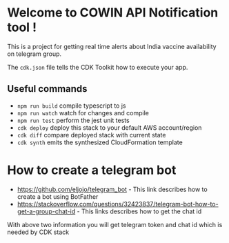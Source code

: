 # Welcome to COWIN API Notification tool !

This is a  project for getting real time alerts about India vaccine availability on telegram group.

The `cdk.json` file tells the CDK Toolkit how to execute your app.

## Useful commands

 * `npm run build`   compile typescript to js
 * `npm run watch`   watch for changes and compile
 * `npm run test`    perform the jest unit tests
 * `cdk deploy`      deploy this stack to your default AWS account/region
 * `cdk diff`        compare deployed stack with current state
 * `cdk synth`       emits the synthesized CloudFormation template


 # How to create a telegram bot
* https://github.com/eljojo/telegram_bot - This link describes how to create a bot using BotFather
* https://stackoverflow.com/questions/32423837/telegram-bot-how-to-get-a-group-chat-id - This links describes how to get the chat id

With above two information you will get telegram token and chat id which is needed by CDK stack
